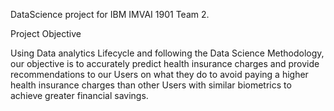 DataScience project for IBM IMVAI 1901 Team 2.

Project Objective

Using Data analytics Lifecycle and following the Data Science Methodology, our objective is to accurately predict health insurance charges and provide recommendations to our Users on what they do to avoid paying a higher health insurance charges than other Users with similar biometrics to achieve greater financial savings.
